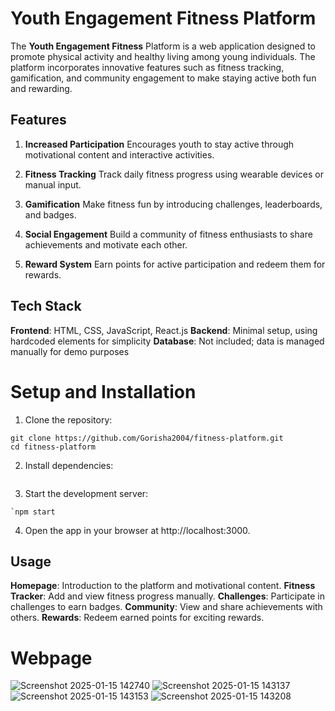 # Youth Engagement Fitness Platform
The **Youth Engagement Fitness** Platform is a web application designed to promote physical activity and healthy living among young individuals. The platform incorporates innovative features such as fitness tracking, gamification, and community engagement to make staying active both fun and rewarding.
## Features
1. **Increased Participation**
Encourages youth to stay active through motivational content and interactive activities.

2. **Fitness Tracking**
Track daily fitness progress using wearable devices or manual input.

3. **Gamification**
Make fitness fun by introducing challenges, leaderboards, and badges.

4. **Social Engagement**
Build a community of fitness enthusiasts to share achievements and motivate each other.

5. **Reward System**
Earn points for active participation and redeem them for rewards.
## Tech Stack
**Frontend**: HTML, CSS, JavaScript, React.js
**Backend**: Minimal setup, using hardcoded elements for simplicity
**Database**: Not included; data is managed manually for demo purposes

# Setup and Installation
1. Clone the repository:
```
git clone https://github.com/Gorisha2004/fitness-platform.git
cd fitness-platform
```
2. Install dependencies:
```npm install

```
3. Start the development server:
```
`npm start
```
4. Open the app in your browser at http://localhost:3000.
## Usage
**Homepage**: Introduction to the platform and motivational content.
**Fitness Tracker**: Add and view fitness progress manually.
**Challenges**: Participate in challenges to earn badges.
**Community**: View and share achievements with others.
**Rewards**: Redeem earned points for exciting rewards.

# Webpage
![Screenshot 2025-01-15 142740](https://github.com/user-attachments/assets/f11524d3-4f13-4a89-8e18-ce4a60189c2b)
![Screenshot 2025-01-15 143137](https://github.com/user-attachments/assets/b459b081-1704-496d-bf57-27e53b87e9ac)
![Screenshot 2025-01-15 143153](https://github.com/user-attachments/assets/2702f975-6082-40a1-b883-253650f00ca1)
![Screenshot 2025-01-15 143208](https://github.com/user-attachments/assets/a2d2fc21-3780-446b-8fe0-d1b1e25f26bd)
